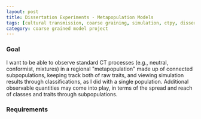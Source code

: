 ```yaml
---
layout: post
title: Dissertation Experiments - Metapopulation Models
tags: [cultural transmission, coarse graining, simulation, ctpy, dissertation, experiments]
category: coarse grained model project
---
```


### Goal ###

I want to be able to observe standard CT processes (e.g., neutral, conformist, mixtures) in a regional "metapopulation" made up of connected subpopulations, keeping track both of raw traits, and viewing simulation results through classifications, as I did with a single population.  Additional observable quantities may come into play, in terms of the spread and reach of classes and traits through subpopulations.  

### Requirements ###





